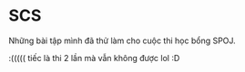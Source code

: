 # SCS

Những bài tập mình đã thử làm cho cuộc thi học bổng SPOJ.

:((((( tiếc là thi 2 lần mà vẫn không được lol :D
